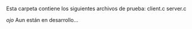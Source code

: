 Esta carpeta contiene los siguientes archivos de prueba:
	client.c
	server.c

*ojo* Aun están en desarrollo...
